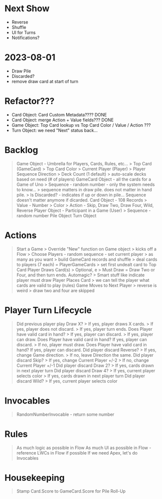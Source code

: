 # Next Show

- Reverse
- Shuffle
- UI for Turns
- Notifications?

# 2023-08-01

- Draw Pile
- Discarded?
- remove draw card at start of turn

# Refactor???

- Card Object: Card Custom Metadata???? DONE
- Card Object: merge Action + Value fields??? DONE
- Game Object: Top Card lookup vs Top Card Color / Value / Action ???
- Turn Object: we need "Next" status back... 

# Backlog

> Game Object - Umbrella for Players, Cards, Rules, etc...
    > Top Card (GameCard)
    > Top Card Color
    > Current Player (Player)
    > Player Sequence Direction
    > Deck Count (1 default)
        > auto-scale decks based on need (# of players)
> GameCard Object - all the cards for a Game of Uno
    > Sequence - random number - only the system needs to know...
        > sequence matters in draw pile. does not matter in hand pile. 
    > Is Discarded? - indicates if up or down in pile... Sequence doesn't matter anymore if dicarded.
> Card Object - 108 Records
    > Value - Number
    > Color
    > Action - Skip, Draw Two, Draw Four, Wild, Reverse
> Player Object - Participant in a Game (User)
    > Sequence - random number
> Pile Object
> Turn Object

# Actions

> Start a Game
    > Override "New" function on Game object
        > kicks off a Flow
    > Choose Players - random sequence - set current player
        > as many as you want
        > build GameCard records and shuffle
    > deal cards to players (7 each) = PlayerGameCards
    > set first undealt card to Top Card
> Player Draws Card(s)
    > Optional, e
    > Must Draw = Draw Two or Four, and then turn ends. Automagic?
    > Smart stuff like indicate player must draw
> Player Places Card
    > we can tell the player what cards are valid to play (rules)
> Game Moves to Next Player
    > reverse is weird
    > draw two and four are skipped

# Player Turn Lifecycle

> Did previous player play Draw X?
    > If yes, player draws X cards.
    > If yes, player does not discard.
    > If yes, player turn ends.
> Does Player have valid card in hand?
    > If yes, player can discard.
    > If yes, player can draw.
        Does Player have valid card in hand?
            If yes, player can discard.
    > If no, player must draw.
        Does Player have valid card in hand?
            If yes, player can discard.
> Did player discard Reverse?
    > If yes, change Game direction.
    > If no, leave Direction the same.
> Did player discard Skip?
    > If yes, change Current Player +/-2
    > If no, change Current Player +/-1
> Did player discard Draw 2?
    > If yes, cards drawn in next player turn
> Did player discard Draw 4?
    > If yes, current player selects color
    > If yes, cards drawn in next player turn
> Did player discard Wild?
    > If yes, current player selects color

# Invocables

> RandomNumberInvocable - return some number 

# Rules

> As much logic as possible in Flow
> As much UI as possible in Flow - reference LWCs in Flow if possible
> If we need Apex, let's do Invocables

# Housekeeping

> Stamp Card.Score to GameCard.Score for Pile Roll-Up
